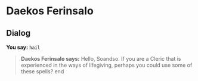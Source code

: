 # Daekos Ferinsalo


## Dialog

**You say:** `hail`



>**Daekos Ferinsalo says:** Hello, Soandso. If you are a Cleric that is experienced in the ways of lifegiving, perhaps you could use some of these spells?
end
